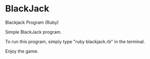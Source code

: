 BlackJack
=========

Blackjack Program (Ruby)

Simple BlackJack program. 

To run this program, simply type "ruby blackjack.rb" in the terminal.

Enjoy the game.
